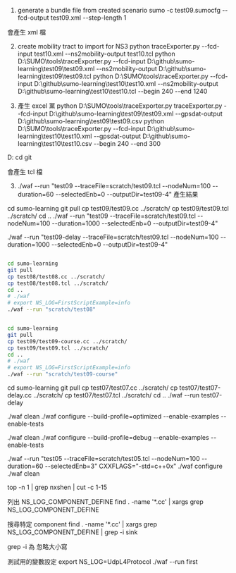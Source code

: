 1. generate a bundle file from created scenario
sumo -c test09.sumocfg --fcd-output test09.xml --step-length 1

會產生 xml 檔

2. create mobility tract to import for NS3
python traceExporter.py --fcd-input test10.xml --ns2mobility-output test10.tcl
python D:\SUMO\tools\traceExporter.py --fcd-input D:\github\sumo-learning\test09\test09.xml --ns2mobility-output D:\github\sumo-learning\test09\test09.tcl
python D:\SUMO\tools\traceExporter.py --fcd-input D:\github\sumo-learning\test10\test10.xml --ns2mobility-output D:\github\sumo-learning\test10\test10.tcl --begin 240 --end 1240

3. 產生 excel 黨
python D:\SUMO\tools\traceExporter.py traceExporter.py --fcd-input D:\github\sumo-learning\test09\test09.xml --gpsdat-output D:\github\sumo-learning\test09\test09.csv
python D:\SUMO\tools\traceExporter.py --fcd-input D:\github\sumo-learning\test10\test10.xml --gpsdat-output D:\github\sumo-learning\test10\test10.csv --begin 240 --end 300

D:
cd git

會產生 tcl 檔

3. ./waf --run "test09 --traceFile=scratch/test09.tcl --nodeNum=100 --duration=60 --selectedEnb=0 --outputDir=test09-4"
產生結果

cd sumo-learning
git pull
cp test09/test09.cc ../scratch/
cp test09/test09.tcl ../scratch/
cd ..
./waf --run "test09 --traceFile=scratch/test09.tcl --nodeNum=100 --duration=1000 --selectedEnb=0 --outputDir=test09-4"

./waf --run "test09-delay --traceFile=scratch/test09.tcl --nodeNum=100 --duration=1000 --selectedEnb=0 --outputDir=test09-4"

```bash

cd sumo-learning
git pull
cp test08/test08.cc ../scratch/
cp test08/test08.tcl ../scratch/
cd ..
# ./waf
# export NS_LOG=FirstScriptExample=info
./waf --run "scratch/test08"


```

```bash

cd sumo-learning
git pull
cp test09/test09-course.cc ../scratch/
cp test09/test09.tcl ../scratch/
cd ..
# ./waf
# export NS_LOG=FirstScriptExample=info
./waf --run "scratch/test09-course"

```


cd sumo-learning
git pull
cp test07/test07.cc ../scratch/
cp test07/test07-delay.cc ../scratch/
cp test07/test07.tcl ../scratch/
cd ..
./waf --run test07-delay


./waf clean
./waf configure --build-profile=optimized --enable-examples --enable-tests

./waf clean
./waf configure --build-profile=debug --enable-examples --enable-tests

./waf --run "test05 --traceFile=scratch/test05.tcl --nodeNum=100 --duration=60 --selectedEnb=3"
CXXFLAGS="-std=c++0x" ./waf configure
./waf clean

top -n 1 | grep nxshen | cut -c 1-15

列出 NS_LOG_COMPONENT_DEFINE
find . -name '*.cc' | xargs grep NS_LOG_COMPONENT_DEFINE

搜尋特定 component 
find . -name '*.cc' | xargs grep NS_LOG_COMPONENT_DEFINE | grep -i sink

grep -i 為 忽略大小寫

測試用的變數設定
export NS_LOG=UdpL4Protocol
    ./waf --run first

